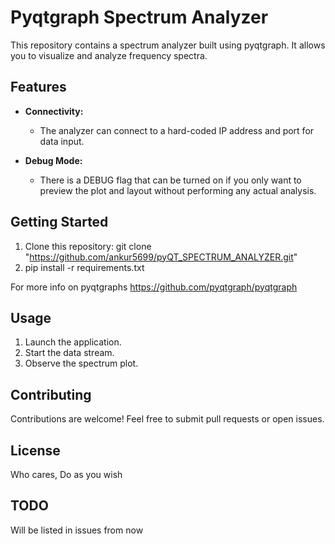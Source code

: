 # Pyqtgraph Spectrum Analyzer

This repository contains a spectrum analyzer built using pyqtgraph. It allows you to visualize and analyze frequency spectra.

## Features

- **Connectivity:**
  - The analyzer can connect to a hard-coded IP address and port for data input.
  
- **Debug Mode:**
  - There is a DEBUG flag that can be turned on if you only want to preview the plot and layout without performing any actual analysis.

## Getting Started
1. Clone this repository: git clone "https://github.com/ankur5699/pyQT_SPECTRUM_ANALYZER.git"
2. pip install -r requirements.txt

For more info on pyqtgraphs
https://github.com/pyqtgraph/pyqtgraph


## Usage

1. Launch the application.
2. Start the data stream.
3. Observe the spectrum plot.

## Contributing

Contributions are welcome! Feel free to submit pull requests or open issues.

## License

Who cares, Do as you wish

## TODO

Will be listed in issues from now
